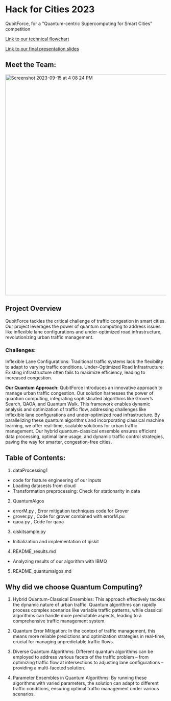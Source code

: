 # Hack for Cities 2023
QubitForce, for a "Quantum-centric Supercomputing for Smart Cities" competition

[Link to our technical flowchart](https://www.canva.com/design/DAFtgmUGEhI/1p6rIi220_9FIIAJnlQx4Q/edit?utm_content=DAFtgmUGEhI&utm_campaign=designshare&utm_medium=link2&utm_source=sharebutton)

[Link to our final presentation slides](https://www.canva.com/design/DAFuRvF0jII/T86rOhQR113hUjc3HHFTKw/edit?utm_content=DAFuRvF0jII&utm_campaign=designshare&utm_medium=link2&utm_source=sharebutton)

## Meet the Team:

<img width="692" alt="Screenshot 2023-09-15 at 4 08 24 PM" src="https://github.com/ilenhanako/HFC2023/assets/9971306/f4ca1535-5784-4630-9451-f47ec198afc6">

## Project Overview
QubitForce tackles the critical challenge of traffic congestion in smart cities. Our project leverages the power of quantum computing to address issues like inflexible lane configurations and under-optimized road infrastructure, revolutionizing urban traffic management.

### Challenges:
Inflexible Lane Configurations: Traditional traffic systems lack the flexibility to adapt to varying traffic conditions.
Under-Optimized Road Infrastructure: Existing infrastructure often fails to maximize efficiency, leading to increased congestion.

**Our Quantum Approach:**
QubitForce introduces an innovative approach to manage urban traffic congestion. Our solution harnesses the power of quantum computing, integrating sophisticated algorithms like Grover’s Search, QAOA, and Quantum Walk. This framework enables dynamic analysis and optimization of traffic flow, addressing challenges like inflexible lane configurations and under-optimized road infrastructure. By parallelizing these quantum algorithms and incorporating classical machine learning, we offer real-time, scalable solutions for urban traffic management. Our hybrid quantum-classical ensemble ensures efficient data processing, optimal lane usage, and dynamic traffic control strategies, paving the way for smarter, congestion-free cities.

## Table of Contents:
1. dataProcessing1
- code for feature engineering of our inputs
- Loading datasests from cloud
- Transformation preprocessing: Check for stationarity in data 

2. QuantumAlgos
- errorM.py , Error mitigation techniques code for Grover
- grover.py , Code for grover combined with errorM.pu
- qaoa.py , Code for qaoa

3. qiskitsample.py
- Initialization and implementation of qiskit

4. README_results.md
- Analyzing results of our algorithm with IBMQ

5. README_quantumalgos.md

## Why did we choose Quantum Computing?

1. Hybrid Quantum-Classical Ensembles: This approach effectively tackles the dynamic nature of urban traffic. Quantum algorithms can rapidly process complex scenarios like variable traffic patterns, while classical algorithms can handle more predictable aspects, leading to a comprehensive traffic management system.

2. Quantum Error Mitigation: In the context of traffic management, this means more reliable predictions and optimization strategies in real-time, crucial for managing unpredictable traffic flows.

3. Diverse Quantum Algorithms: Different quantum algorithms can be employed to address various facets of the traffic problem – from optimizing traffic flow at intersections to adjusting lane configurations – providing a multi-faceted solution.

4. Parameter Ensembles in Quantum Algorithms: By running these algorithms with varied parameters, the solution can adapt to different traffic conditions, ensuring optimal traffic management under various scenarios.
